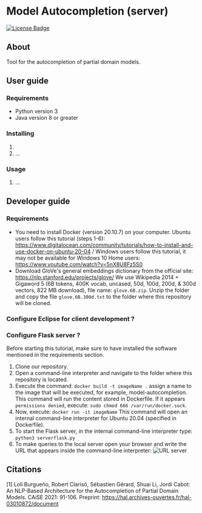 # Model Autocompletion (server)

[![License Badge](https://img.shields.io/badge/license-EPL%202.0-brightgreen.svg)](https://opensource.org/licenses/EPL-2.0)

## About

Tool for the autocompletion of partial domain models.

## User guide

### Requirements

- Python version 3
- Java version 8 or greater

### Installing 

1.
2. ...

### Usage

1.  ...


## Developer guide

### Requirements

- You need to install Docker (version 20.10.7) on your computer. Ubuntu users follow this tutorial (steps 1-6): https://www.digitalocean.com/community/tutorials/how-to-install-and-use-docker-on-ubuntu-20-04 / Windows users follow this tutorial, it may not be available for Windows 10 Home users: https://www.youtube.com/watch?v=5nX8U8Fz5S0 
- Download GloVe's general embeddings dictionary from the official site: https://nlp.stanford.edu/projects/glove/ We use Wikipedia 2014 + Gigaword 5 (6B tokens, 400K vocab, uncased, 50d, 100d, 200d, & 300d vectors, 822 MB download), file name: ```glove.6B.zip```. Unzip the folder and copy the file ```glove.6B.300d.txt``` to the folder where this repository will be cloned.

### Configure Eclipse for client development ?

### Configure Flask server ?

Before starting this tutorial, make sure to have installed the software mentioned in the requirements section.

1. Clone our repository.
2. Open a command-line interpreter and navigate to the folder where this repository is located.
3. Execute the command: ```docker build -t imageName .``` assign a name to the image that will be executed, for example, model-autocompletion. This command will run the content stored in Dockerfile. If it appears ```permissions denied```, execute: ```sudo chmod 666 /var/run/docker.sock```.
4.  Now, execute: ```docker run -it imageName``` This command will open an internal command-line interpreter for Ubuntu 20.04 (specified in Dockerfile). 
5.  To start the Flask server, in the internal command-line interpreter type: ```python3 serverflask.py```
6.  To make queries to the local server open your browser and write the URL that appears inside the command-line interpreter: ![URL server](https://user-images.githubusercontent.com/50658372/127834030-dea9ed89-3651-4a9a-bad1-c25dd88589ae.png)


## Citations

[1] Loli Burgueño, Robert Clarisó, Sébastien Gérard, Shuai Li, Jordi Cabot: An NLP-Based Architecture for the Autocompletion of Partial Domain Models. CAiSE 2021: 91-106. Preprint: https://hal.archives-ouvertes.fr/hal-03010872/document
